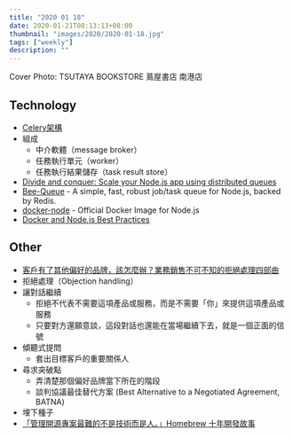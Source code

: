 ```yaml
---
title: "2020 01 18"
date: 2020-01-21T08:13:13+08:00
thumbnail: "images/2020/2020-01-18.jpg"
tags: ["weekly"]
description: ""
---
```


Cover Photo: TSUTAYA BOOKSTORE 蔦屋書店 南港店

## Technology

* [Celery架構](https://codertw.com/程式語言/544766/)
 * 組成
	 * 中介軟體（message broker）
	 * 任務執行單元（worker）
	 * 任務執行結果儲存（task result store）
* [Divide and conquer: Scale your Node.js app using distributed queues](https://blog.logrocket.com/divide-and-conquer-scale-your-node-js-app-using-distributed-queues-8231a9486d3a/)
* [Bee-Queue](https://github.com/bee-queue/bee-queue) - A simple, fast, robust job/task queue for Node.js, backed by Redis.
* [docker-node](https://github.com/nodejs/docker-node) - Official Docker Image for Node.js
 * [Docker and Node.js Best Practices](https://github.com/nodejs/docker-node/blob/master/docs/BestPractices.md)

## Other

* [客戶有了其他偏好的品牌，該怎麼辦？業務銷售不可不知的拒絕處理四部曲](https://negotowin.blogspot.com/2020/01/blog-post_16.html)[](https://www.nego.com.tw/latestArticles_con.aspx?id=6D093077D1D9483AB834D66F4DC4B7F2)
 * 拒絕處理（Objection handling）
 * 讓對話繼續
     * 拒絕不代表不需要這項產品或服務，而是不需要「你」來提供這項產品或服務
     * 只要對方還願意談，這段對話也還能在當場繼續下去，就是一個正面的信號
 * 傾聽式提問
     * 套出目標客戶的重要關係人
 * 尋求突破點
     * 弄清楚那個偏好品牌當下所在的階段
     * 談判協議最佳替代方案 (Best Alternative to a Negotiated Agreement, BATNA)
 * 埋下種子
* [「管理開源專案最難的不是技術而是人。」Homebrew 十年開發故事](https://medium.com/starrocket/the-hardest-part-of-managing-open-source-project-is-not-code-but-human-10-years-history-of-homebrew-46237ccf39d0)
